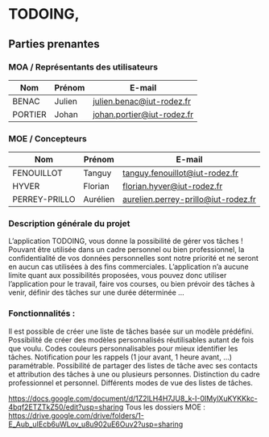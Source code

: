 # TODOING,
 ## Parties prenantes
### MOA / Représentants des utilisateurs

| Nom | Prénom |	E-mail |
|---|---|---|
 | BENAC |	Julien |	julien.benac@iut-rodez.fr |
 | PORTIER	| Johan |	johan.portier@iut-rodez.fr |
### MOE / Concepteurs
 | Nom |	Prénom |	E-mail |
 |---|---|---|
 | FENOUILLOT |	Tanguy |	tanguy.fenouillot@iut-rodez.fr |
 | HYVER |	Florian |	florian.hyver@iut-rodez.fr |
 | PERREY-PRILLO |	Aurélien |	aurelien.perrey-prillo@iut-rodez.fr |

### Description générale du projet
L’application TODOING, vous donne la possibilité de gérer vos tâches ! Pouvant être utilisée dans un cadre personnel ou bien professionnel, la confidentialité de vos données personnelles sont notre priorité et ne seront en aucun cas utilisées à des fins commerciales. L’application n’a aucune limite quant aux possibilités proposées, vous pouvez donc utiliser l’application pour le travail, faire vos courses, ou bien prévoir des tâches à venir, définir des tâches sur une durée déterminée ...

### Fonctionnalités :
Il est possible de créer une liste de tâches basée sur un modèle prédéfini.
Possibilité de créer des modèles personnalisés réutilisables autant de fois que voulu.
Codes couleurs personnalisables pour mieux identifier les tâches.
Notification pour les rappels (1 jour avant, 1 heure avant, ...) paramétrable.
Possibilité de partager des listes de tâche avec ses contacts et attribution des tâches à une ou plusieurs personnes.
Distinction du cadre professionnel et personnel.
Différents modes de vue des listes de tâches.

https://docs.google.com/document/d/1Z2lLH4H7JU8_k-I-0IMylXuKYKKkc-4bqf2ETZTkZ50/edit?usp=sharing 
Tous les dossiers MOE : https://drive.google.com/drive/folders/1-E_Aub_uIEcb6uWLov_u8u902uE6Ouv2?usp=sharing